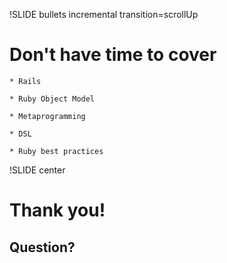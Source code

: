 !SLIDE bullets incremental transition=scrollUp
# Don't have time to cover #

    * Rails

    * Ruby Object Model

    * Metaprogramming

    * DSL

    * Ruby best practices

!SLIDE center
# Thank you! #

## Question?  
